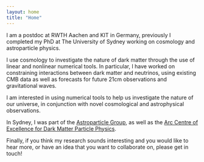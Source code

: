 ```yaml
---
layout: home
title: "Home"
---
```


I am a postdoc at RWTH Aachen and KIT in Germany, previously I completed my PhD at The University of Sydney working on cosmology and astroparticle physics.

I use cosmology to investigate the nature of dark matter through the use of linear and nonlinear numerical tools. In particular, I have worked on constraining interactions between dark matter and neutrinos, using existing CMB data as well as forecasts for future 21cm observations and gravitational waves.

I am interested in using numerical tools to help us investigate the nature of our universe, in conjunction with novel cosmological and astrophysical observations.

In Sydney, I was part of the [Astroparticle Group](https://astroparticle-science.sydney.edu.au/), as well as the [Arc Centre of Excellence for Dark Matter Particle Physics](https://www.centredarkmatter.org/).

Finally, if you think my research sounds interesting and you would like to hear more, or have an idea that you want to collaborate on, please get in touch!